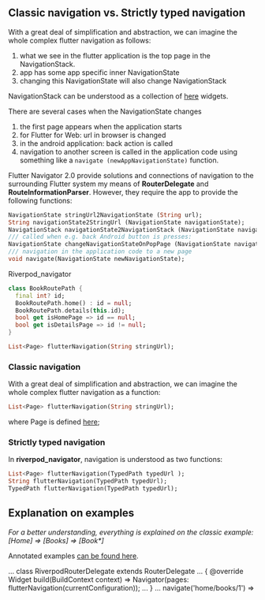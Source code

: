 ## Classic navigation vs. Strictly typed navigation

With a great deal of simplification and abstraction, we can imagine the whole complex flutter navigation as follows:

1. what we see in the flutter application is the top page in the NavigationStack.
2. app has some app specific inner NavigationState
3. changing this NavigationState will also change NavigationStack

NavigationStack can be understood as a collection of [here](https://api.flutter.dev/flutter/widgets/Page-class.html) widgets.

There are several cases when the NavigationState changes
1. the first page appears when the application starts
2. for Flutter for Web: url in browser is changed
3. in the android application: back action is called
4. navigation to another screen is called in the application code using something like a ```navigate (newAppNavigationState)``` function.

Flutter Navigator 2.0 provide solutions and connections of navigation to the surrounding Flutter system my means of **RouterDelegate** and **RouteInformationParser**. 
However, they require the app to provide the following functions:

```dart
NavigationState stringUrl2NavigationState (String url);
String navigationState2StringUrl (NavigationState navigationState);
NavigationStack navigationState2NavigationStack (NavigationState navigationState);
/// called when e.g. back Android button is presses:
NavigationState changeNavigationStateOnPopPage (NavigationState navigationState);
/// navigation in the application code to a new page
void navigate(NavigationState newNavigationState);
```




Riverpod_navigator

```dart
class BookRoutePath {
  final int? id;
  BookRoutePath.home() : id = null;
  BookRoutePath.details(this.id);
  bool get isHomePage => id == null;
  bool get isDetailsPage => id != null;
}
```

```dart
List<Page> flutterNavigation(String stringUrl);
```


### Classic navigation

With a great deal of simplification and abstraction, we can imagine the whole complex flutter navigation as a function:

```dart
List<Page> flutterNavigation(String stringUrl);
```

where Page is defined [here](https://api.flutter.dev/flutter/widgets/Page-class.html);

### Strictly typed navigation

In **riverpod_navigator**, navigation is understood as two functions:

```dart
List<Page> flutterNavigation(TypedPath typedUrl );
String flutterNavigation(TypedPath typedUrl);
TypedPath flutterNavigation(TypedPath typedUrl);
```


## Explanation on examples

*For a better understanding, everything is explained on the classic example:<br>
[Home] => [Books] => [Book\*]*

Annotated examples [can be found here](/examples.md).




...
class RiverpodRouterDelegate extends RouterDelegate ... {
  @override
  Widget build(BuildContext context) => Navigator(pages: flutterNavigation(currentConfiguration));
  ...
}
...
navigate('home/books/1') => 

